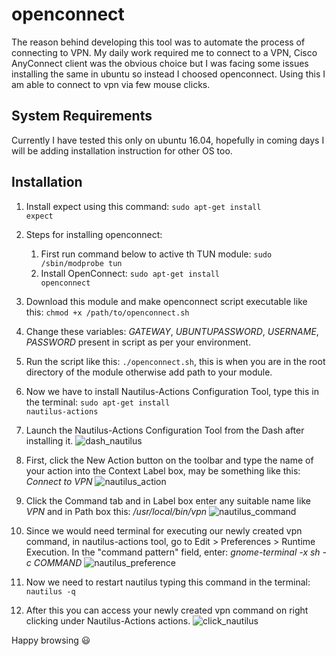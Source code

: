 openconnect
=================
The reason behind developing this tool was to automate the process of connecting to VPN. My daily work required me to connect to a VPN, Cisco AnyConnect client was the obvious choice but I was facing some issues installing the same in ubuntu so instead I choosed openconnect. Using this I am able to connect to vpn via few mouse clicks.

## System Requirements ##

Currently I have tested this only on ubuntu 16.04, hopefully in coming days I will be adding installation instruction for other OS too.

## Installation ##

1. Install expect using this command: <code>sudo apt-get install expect</code>

2. Steps for installing openconnect: <br>
	1. First run command below to active th TUN module: <code>sudo /sbin/modprobe tun</code>
	2. Install OpenConnect: <code>sudo apt-get install openconnect</code>

3. Download this module and make openconnect script executable like this:
   <code>chmod +x /path/to/openconnect.sh</code>

4. Change these variables: *GATEWAY*, *UBUNTUPASSWORD*, *USERNAME*, *PASSWORD* present in script as per your environment.

5. Run the script like this:
	<code>./openconnect.sh</code>, this is when you are in the root directory of the module otherwise add path to your module.

6. Now we have to install Nautilus-Actions Configuration Tool, type this in the terminal:
	<code>sudo apt-get install nautilus-actions</code>

7. Launch the Nautilus-Actions Configuration Tool from the Dash after installing it.
![dash_nautilus](https://user-images.githubusercontent.com/5805013/27996398-f211eb8c-64fe-11e7-808a-2d617d1ebecd.png)

8. First, click the New Action button on the toolbar and type the name of your action into the Context Label box, may be something like this: *Connect to VPN*
![nautilus_action](https://user-images.githubusercontent.com/5805013/27996413-2dbe33c0-64ff-11e7-8c10-dc481a462898.png)

9. Click the Command tab and in Label box enter any suitable name like *VPN* and in Path box this: */usr/local/bin/vpn*
![nautilus_command](https://user-images.githubusercontent.com/5805013/27996416-3f203ab4-64ff-11e7-8907-8fc1f3fd7ffa.png)

10. Since we would need terminal for executing our newly created vpn command, in nautilus-actions tool, go to Edit > Preferences > Runtime Execution. In the "command pattern" field, enter: *gnome-terminal -x sh -c COMMAND*
![nautilus_preference](https://user-images.githubusercontent.com/5805013/27996420-4bf8911e-64ff-11e7-931d-9a3188cf2364.png)

11. Now we need to restart nautilus typing this command in the terminal: <code>nautilus -q</code>

12. After this you can access your newly created vpn command on right clicking under Nautilus-Actions actions.
![click_nautilus](https://user-images.githubusercontent.com/5805013/27996495-a177e27e-6500-11e7-8c80-23decaaf7619.png)

Happy browsing :smiley: